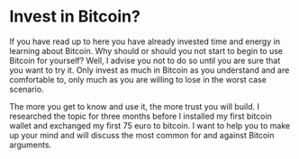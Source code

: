 # Invest in Bitcoin?

If you have read up to here you have already invested time and energy in learning about Bitcoin. Why should or should you not start to begin to use Bitcoin for yourself? Well, I advise you not to do so until you are sure that you want to try it. Only invest as much in Bitcoin as you understand and are comfortable to, only much as you are willing to lose in the worst case scenario.

The more you get to know and use it, the more trust you will build. I researched the topic for three months before I installed my first bitcoin wallet and exchanged my first 75 euro to bitcoin. I want to help you to make up your mind and will discuss the most common for and against Bitcoin arguments.